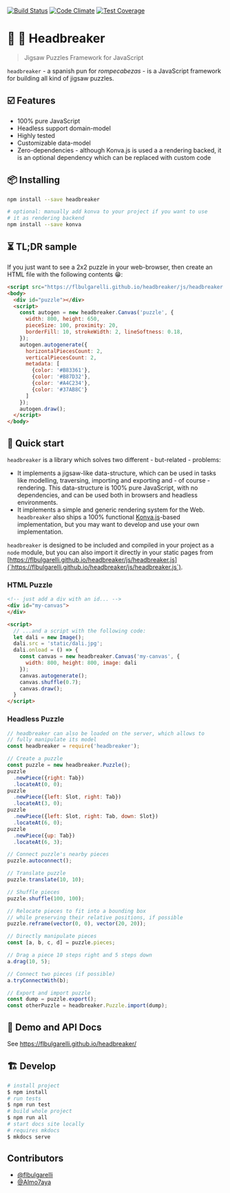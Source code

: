 [![Build Status](https://travis-ci.com/flbulgarelli/headbreaker.svg?branch=master)](https://travis-ci.com/flbulgarelli/headbreaker)
[![Code Climate](https://codeclimate.com/github/flbulgarelli/headbreaker/badges/gpa.svg)](https://codeclimate.com/github/flbulgarelli/headbreaker)
[![Test Coverage](https://codeclimate.com/github/flbulgarelli/headbreaker/badges/coverage.svg)](https://codeclimate.com/github/flbulgarelli/headbreaker)

# :jigsaw: :exploding_head: Headbreaker

> Jigsaw Puzzles Framework for JavaScript

`headbreaker` - a spanish pun for _rompecabezas_ - is a JavaScript framework for building all kind of jigsaw puzzles.

## ☑️ Features

 * 100% pure JavaScript
 * Headless support domain-model
 * Highly tested
 * Customizable data-model
 * Zero-dependencies - although Konva.js is used a a rendering backed, it is an optional dependency which can be replaced with custom code

## 📦 Installing

```bash
npm install --save headbreaker

# optional: manually add konva to your project if you want to use
# it as rendering backend
npm install --save konva
```

## ⏳ TL;DR sample

If you just want to see a 2x2 puzzle in your web-browser, then create an HTML file with the following contents 😁:

```html
<script src="https://flbulgarelli.github.io/headbreaker/js/headbreaker.js"></script>
<body>
  <div id="puzzle"></div>
  <script>
    const autogen = new headbreaker.Canvas('puzzle', {
      width: 800, height: 650,
      pieceSize: 100, proximity: 20,
      borderFill: 10, strokeWidth: 2, lineSoftness: 0.18,
    });
    autogen.autogenerate({
      horizontalPiecesCount: 2,
      verticalPiecesCount: 2,
      metadata: [
        {color: '#B83361'},
        {color: '#B87D32'},
        {color: '#A4C234'},
        {color: '#37AB8C'}
      ]
    });
    autogen.draw();
  </script>
</body>
```

## 🏁 Quick start

`headbreaker` is a library which solves two different - but-related - problems:

  * It implements a jigsaw-like data-structure, which can be used in tasks like modelling, traversing, importing and exporting and - of course - rendering. This data-structure is 100% pure JavaScript, with no dependencies, and can be used both in browsers and headless environments.
  * It implements a simple and generic rendering system for the Web. `headbreaker` also ships a 100% functional [Konva.js](https://konvajs.org/)-based implementation, but you may want to develop and use your own implementation.

`headbreaker` is designed to be included and compiled in your project as a `node` module, but you can also import it directly in your static pages from [https://flbulgarelli.github.io/headbreaker/js/headbreaker.js](`https://flbulgarelli.github.io/headbreaker/js/headbreaker.js`).

### HTML Puzzle

```html
<!-- just add a div with an id... -->
<div id="my-canvas">
</div>

<script>
  // ...and a script with the following code:
  let dali = new Image();
  dali.src = 'static/dali.jpg';
  dali.onload = () => {
    const canvas = new headbreaker.Canvas('my-canvas', {
      width: 800, height: 800, image: dali
    });
    canvas.autogenerate();
    canvas.shuffle(0.7);
    canvas.draw();
  }
</script>
```

### Headless Puzzle

```javascript
// headbreaker can also be loaded on the server, which allows to
// fully manipulate its model
const headbreaker = require('headbreaker');

// Create a puzzle
const puzzle = new headbreaker.Puzzle();
puzzle
  .newPiece({right: Tab})
  .locateAt(0, 0);
puzzle
  .newPiece({left: Slot, right: Tab})
  .locateAt(3, 0);
puzzle
  .newPiece({left: Slot, right: Tab, down: Slot})
  .locateAt(6, 0);
puzzle
  .newPiece({up: Tab})
  .locateAt(6, 3);

// Connect puzzle's nearby pieces
puzzle.autoconnect();

// Translate puzzle
puzzle.translate(10, 10);

// Shuffle pieces
puzzle.shuffle(100, 100);

// Relocate pieces to fit into a bounding box
// while preserving their relative positions, if possible
puzzle.reframe(vector(0, 0), vector(20, 20));

// Directly manipulate pieces
const [a, b, c, d] = puzzle.pieces;

// Drag a piece 10 steps right and 5 steps down
a.drag(10, 5);

// Connect two pieces (if possible)
a.tryConnectWith(b);

// Export and import puzzle
const dump = puzzle.export();
const otherPuzzle = headbreaker.Puzzle.import(dump);
```

## 👀 Demo and API Docs

See https://flbulgarelli.github.io/headbreaker/

## 🏗 Develop

```bash
# install project
$ npm install
# run tests
$ npm run test
# build whole project
$ npm run all
# start docs site locally
# requires mkdocs
$ mkdocs serve
```

## Contributors

* [@flbulgarelli](https://github.com/flbulgarelli)
* [@Almo7aya](https://github.com/Almo7aya)
